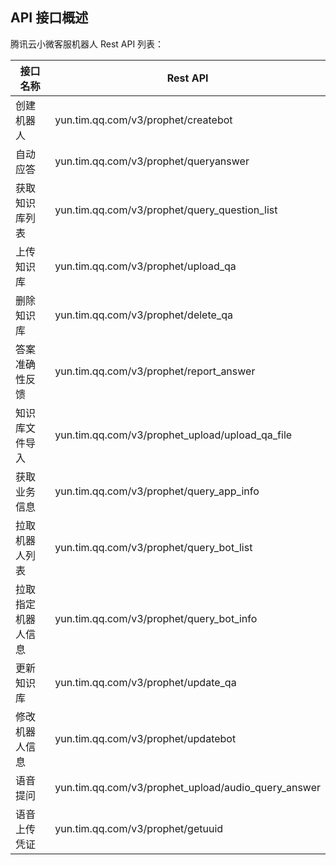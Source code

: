 ## API 接口概述
腾讯云小微客服机器人 Rest API 列表：

| 接口名称 | Rest API | 
|---------|---------|
| 创建机器人 | yun.tim.qq.com/v3/prophet/createbot | 
|自动应答|	yun.tim.qq.com/v3/prophet/queryanswer|
|获取知识库列表|	yun.tim.qq.com/v3/prophet/query_question_list|
|上传知识库|	yun.tim.qq.com/v3/prophet/upload_qa|
|删除知识库|	yun.tim.qq.com/v3/prophet/delete_qa|
|答案准确性反馈|	yun.tim.qq.com/v3/prophet/report_answer|
|知识库文件导入|	yun.tim.qq.com/v3/prophet_upload/upload_qa_file|
|获取业务信息|	yun.tim.qq.com/v3/prophet/query_app_info|
|拉取机器人列表|	yun.tim.qq.com/v3/prophet/query_bot_list|
|拉取指定机器人信息|	yun.tim.qq.com/v3/prophet/query_bot_info|
|更新知识库|	yun.tim.qq.com/v3/prophet/update_qa|
|修改机器人信息|	yun.tim.qq.com/v3/prophet/updatebot|
|语音提问|	yun.tim.qq.com/v3/prophet_upload/audio_query_answer|
|语音上传凭证|	yun.tim.qq.com/v3/prophet/getuuid|
